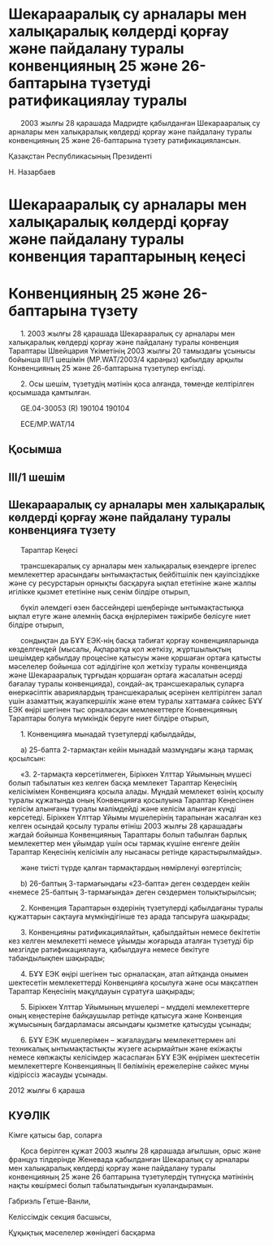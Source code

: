# Шекарааралық су арналары мен халықаралық көлдерді қорғау және пайдалану туралы конвенцияның 25 және 26-баптарына түзетуді ратификациялау туралы

      2003 жылғы 28 қарашада Мадридте қабылданған Шекарааралық су арналары мен халықаралық көлдерді қорғау және пайдалану туралы конвенцияның 25 және 26-баптарына түзету ратификациялансын.

Қазақстан Республикасының Президенті

Н. Назарбаев

# Шекарааралық су арналары мен халықаралық көлдерді қорғау және пайдалану туралы конвенция тараптарының кеңесі

# Конвенцияның 25 және 26-баптарына түзету

      1. 2003 жылғы 28 қарашада Шекарааралық су арналары мен халықаралық көлдерді қорғау және пайдалану туралы конвенция Тараптары Швейцария Үкіметінің 2003 жылғы 20 тамыздағы ұсынысы бойынша III/1 шешімін (MP.WAT/2003/4 қараңыз) қабылдау арқылы Конвенцияның 25 және 26-баптарына түзетулер енгізді.

      2. Осы шешім, түзетудің мәтінін қоса алғанда, төменде келтірілген қосымшада қамтылған.

      GE.04-30053 (R) 190104 190104

      ECE/MP.WAT/14

## Қосымша

## III/1 шешім

## Шекарааралық су арналары мен халықаралық көлдерді қорғау және пайдалану туралы конвенцияға түзету

      Тараптар Кеңесі

      трансшекаралық су арналары мен халықаралық өзендерге іргелес мемлекеттер арасындағы ынтымақтастық бейбітшілік пен қауіпсіздікке және су ресурстарын орнықты басқаруға ықпал ететініне және жалпы игілікке қызмет ететініне нық сенім білдіре отырып,

      бүкіл әлемдегі өзен бассейндері шеңберінде ынтымақтастыққа ықпал етуге және әлемнің басқа өңірлерімен тәжірибе бөлісуге ниет білдіре отырып,

      сондықтан да БҰҰ ЕЭК-нің басқа табиғат қорғау конвенцияларында көзделгендей (мысалы, Ақпаратқа қол жеткізу, жұртшылықтың шешімдер қабылдау процесіне қатысуы және қоршаған ортаға қатысты мәселелер бойынша сот әділдігіне қол жеткізу туралы конвенцияда және Шекарааралық тұрғыдан қоршаған ортаға жасалатын әсерді бағалау туралы конвенцияда), сондай-ақ трансшекаралық суларға өнеркәсіптік авариялардың трансшекаралық әсерінен келтірілген залал үшін азаматтық жауапкершілік және өтем туралы хаттамаға сәйкес БҰҰ ЕЭК өңірі шегінен тыс орналасқан мемлекеттерге Конвенцияның Тараптары болуға мүмкіндік беруге ниет білдіре отырып,

      1. Конвенцияға мынадай түзетулерді қабылдайды,

      а) 25-бапта 2-тармақтан кейін мынадай мазмұндағы жаңа тармақ қосылсын:

      «3. 2-тармақта көрсетілмеген, Біріккен Ұлттар Ұйымының мүшесі болып табылатын кез келген басқа мемлекет Тараптар Кеңесінің келісімімен Конвенцияға қосыла алады. Мұндай мемлекет өзінің қосылу туралы құжатында оның Конвенцияға қосылуына Тараптар Кеңесінен келісім алынғаны туралы мәлімдейді және келісім алынған күнді көрсетеді. Біріккен Ұлттар Ұйымы мүшелерінің тарапынан жасалған кез келген осындай қосылу туралы өтініш 2003 жылғы 28 қарашадағы жағдай бойынша Конвенцияның Тараптары болып табылған барлық мемлекеттер мен ұйымдар үшін осы тармақ күшіне енгенге дейін Тараптар Кеңесінің келісімін алу нысанасы ретінде қарастырылмайды».

      және тиісті түрде қалған тармақтардың нөмірленуі өзгертілсін;

      b) 26-баптың 3-тармағындағы «23-бапта» деген сөздерден кейін «немесе 25-баптың 3-тармағында» деген сөздермен толықтырылсын;

      2. Конвенция Тараптарын өздерінің түзетулерді қабылдағаны туралы құжаттарын сақтауға мүмкіндігінше тез арада тапсыруға шақырады;

      3. Конвенцияны ратификациялайтын, қабылдайтын немесе бекітетін кез келген мемлекетті немесе ұйымды жоғарыда аталған түзетуді бір мезгілде ратификациялауға, қабылдауға немесе бекітуге табандылықпен шақырады;

      4. БҰҰ ЕЭК өңірі шегінен тыс орналасқан, атап айтқанда онымен шектесетін мемлекеттерді Конвенцияға қосылуға және осы мақсатпен Тараптар Кеңесінің мақұлдауын сұратуға шақырады;

      5. Біріккен Ұлттар Ұйымының мүшелері – мүдделі мемлекеттерге оның кеңестеріне байқаушылар ретінде қатысуға және Конвенция жұмысының бағдарламасы аясындағы қызметке қатысуды ұсынады;

      6. БҰҰ ЕЭК мүшелерімен – жағалаудағы мемлекеттермен әлі техникалық ынтымақтастықты жүзеге асырмайтын және екіжақты немесе көпжақты келісімдер жасаспаған БҰҰ ЕЭК өңірімен шектесетін мемлекеттерге Конвенцияның II бөлімінің ережелеріне сәйкес мұны кідіріссіз жасауды ұсынады.

2012 жылғы 6 қараша

## КУӘЛІК

Кімге қатысы бар, соларға

      Қоса берілген құжат 2003 жылғы 28 қарашада ағылшын, орыс және  француз тілдерінде Женевада қабылданған Шекаралық су арналары мен халықаралық көлдерді қорғау және пайдалану туралы конвенцияның 25 және 26 баптарына түзетулердің түпнұсқа мәтінінің нақты көшірмесі болып табылатындығын куәландырамын.

Габриэль Гетше-Ванли,

Келіссімдік секция басшысы,

Құқықтық мәселелер жөніндегі басқарма

